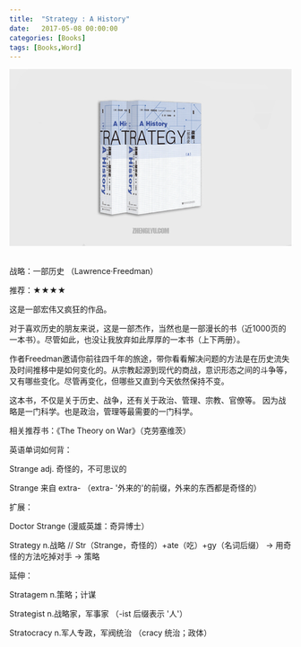 ```yaml
---
title:  "Strategy : A History"
date:   2017-05-08 00:00:00
categories: [Books]
tags: [Books,Word]
---
```

![1](/images/post/20170618_strategy.jpg)<br/><br/>

战略：一部历史 （Lawrence·Freedman）

推荐：★★★★

这是一部宏伟又疯狂的作品。

对于喜欢历史的朋友来说，这是一部杰作，当然也是一部漫长的书（近1000页的一本书）。尽管如此，也没让我放弃如此厚厚的一本书（上下两册）。

作者Freedman邀请你前往四千年的旅途，带你看看解决问题的方法是在历史流失及时间推移中是如何变化的。从宗教起源到现代的商战，意识形态之间的斗争等，又有哪些变化。尽管再变化，但哪些又直到今天依然保持不变。

这本书，不仅是关于历史、战争，还有关于政治、管理、宗教、官僚等。
因为战略是一门科学。也是政治，管理等最需要的一门科学。


相关推荐书：《The Theory on War》（克劳塞维茨）


英语单词如何背：

Strange adj. 奇怪的，不可思议的

Strange 来自 extra- （extra- '外来的'的前缀，外来的东西都是奇怪的）



扩展：

Doctor Strange (漫威英雄：奇异博士）

Strategy    n.战略    //    Str（Strange，奇怪的）+ate（吃）+gy（名词后缀） → 用奇怪的方法吃掉对手 → 策略


延伸：

Stratagem n.策略；计谋

Strategist n.战略家，军事家 （-ist 后缀表示 '人'）

Stratocracy n.军人专政，军阀统治 （cracy 统治；政体）
